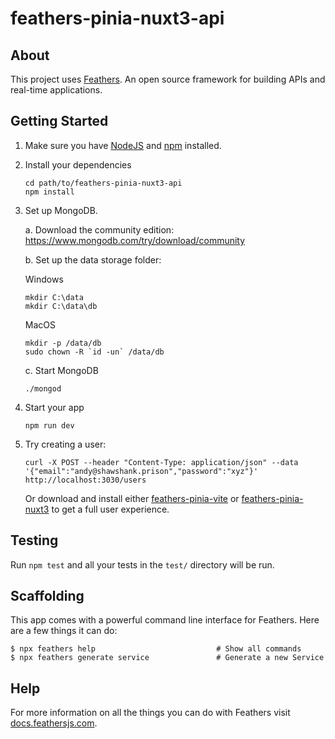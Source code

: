 # feathers-pinia-nuxt3-api

> 

## About

This project uses [Feathers](http://feathersjs.com). An open source framework for building APIs and real-time applications.

## Getting Started

1. Make sure you have [NodeJS](https://nodejs.org/) and [npm](https://www.npmjs.com/) installed.
2. Install your dependencies

    ```
    cd path/to/feathers-pinia-nuxt3-api
    npm install
    ```
 
3. Set up MongoDB.

    a. Download the community edition: https://www.mongodb.com/try/download/community
    
    b. Set up the data storage folder:
    
      Windows
        
      ```
      mkdir C:\data
      mkdir C:\data\db
      ```
        
      MacOS
        
      ```
      mkdir -p /data/db
      sudo chown -R `id -un` /data/db
      ```
        
    c. Start MongoDB
       
      ```
      ./mongod
      ```

4. Start your app

    ```
    npm run dev
    ```

5. Try creating a user:

    ```
    curl -X POST --header "Content-Type: application/json" --data '{"email":"andy@shawshank.prison","password":"xyz"}'  http://localhost:3030/users
    ```
    
    Or download and install either [feathers-pinia-vite](https://github.com/marshallswain/feathers-pinia-vite) or [feathers-pinia-nuxt3](https://github.com/marshallswain/feathers-pinia-nuxt3) to get a full user experience.

## Testing

Run `npm test` and all your tests in the `test/` directory will be run.

## Scaffolding

This app comes with a powerful command line interface for Feathers. Here are a few things it can do:

```
$ npx feathers help                           # Show all commands
$ npx feathers generate service               # Generate a new Service
```

## Help

For more information on all the things you can do with Feathers visit [docs.feathersjs.com](http://docs.feathersjs.com).
